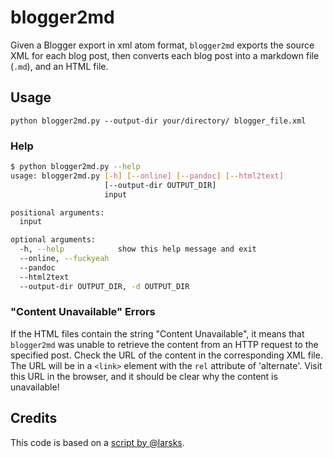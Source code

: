 blogger2md
==========

Given a Blogger export in xml atom format, `blogger2md` exports the source XML for each blog post, then converts each blog post into a markdown file (`.md`), and an HTML file.

## Usage
    python blogger2md.py --output-dir your/directory/ blogger_file.xml

### Help

~~~ sh
$ python blogger2md.py --help
usage: blogger2md.py [-h] [--online] [--pandoc] [--html2text]
                     [--output-dir OUTPUT_DIR]
                     input

positional arguments:
  input

optional arguments:
  -h, --help            show this help message and exit
  --online, --fuckyeah
  --pandoc
  --html2text
  --output-dir OUTPUT_DIR, -d OUTPUT_DIR
~~~

### "Content Unavailable" Errors

If the HTML files contain the string "Content Unavailable", it means that `blogger2md` was unable to retrieve the content from an HTTP request to the specified post. Check the URL of the content in the corresponding XML file. The URL will be in a `<link>` element with the `rel` attribute of 'alternate'. Visit this URL in the browser, and it should be clear why the content is unavailable!

## Credits
This code is based on a [script by @larsks](https://gist.github.com/larsks/4022537).
